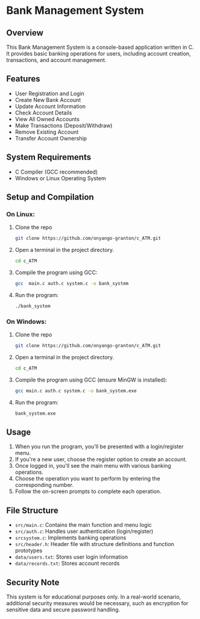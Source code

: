 # Bank Management System

## Overview
This Bank Management System is a console-based application written in C. It provides basic banking operations for users, including account creation, transactions, and account management.

## Features
- User Registration and Login
- Create New Bank Account
- Update Account Information
- Check Account Details
- View All Owned Accounts
- Make Transactions (Deposit/Withdraw)
- Remove Existing Account
- Transfer Account Ownership

## System Requirements
- C Compiler (GCC recommended)
- Windows or Linux Operating System

## Setup and Compilation

### On Linux:
1. Clone the repo
   ```bash
   git clone https://github.com/onyango-granton/c_ATM.git
   ```
2. Open a terminal in the project directory.
   ```bash
   cd c_ATM
   ```
3. Compile the program using GCC:
   ```bash
   gcc  main.c auth.c system.c -o bank_system
   ```
4. Run the program:
   ```bash
   ./bank_system
   ```

### On Windows:
1. Clone the repo
   ```bash
   git clone https://github.com/onyango-granton/c_ATM.git
   ```
2. Open a terminal in the project directory.
   ```bash
   cd c_ATM
   ```
3. Compile the program using GCC (ensure MinGW is installed):
   ```bash
   gcc main.c auth.c system.c -o bank_system.exe 
   ```
4. Run the program:
   ```bash
   bank_system.exe
   ```

## Usage
1. When you run the program, you'll be presented with a login/register menu.
2. If you're a new user, choose the register option to create an account.
3. Once logged in, you'll see the main menu with various banking operations.
4. Choose the operation you want to perform by entering the corresponding number.
5. Follow the on-screen prompts to complete each operation.

## File Structure
- `src/main.c`: Contains the main function and menu logic
- `src/auth.c`: Handles user authentication (login/register)
- `srcsystem.c`: Implements banking operations
- `src/header.h`: Header file with structure definitions and function prototypes
- `data/users.txt`: Stores user login information
- `data/records.txt`: Stores account records

## Security Note
This system is for educational purposes only. In a real-world scenario, additional security measures would be necessary, such as encryption for sensitive data and secure password handling.